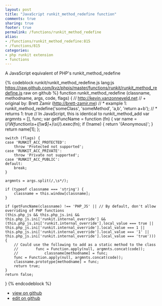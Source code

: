 ```yaml
---
layout: post
title: "JavaScript runkit_method_redefine function"
comments: true
sharing: true
footer: true
permalink: /functions/runkit_method_redefine
alias:
- /functions/runkit_method_redefine:815
- /functions/815
categories:
- php runkit extension
- functions
---
```

A JavaScript equivalent of PHP's runkit_method_redefine

<!-- more -->

{% codeblock runkit/runkit_method_redefine.js lang:js https://raw.github.com/kvz/phpjs/master/functions/runkit/runkit_method_redefine.js raw on github %}
function runkit_method_redefine (classname, methodname, args, code, flags) {
    // http://kevin.vanzonneveld.net
    // +   original by: Brett Zamir (http://brett-zamir.me)
    // *     example 1: runkit_method_redefine('someClass', 'someMethod', 'a,b', 'return a+b');
    // *     returns 1: true
    // In JavaScript, this is identical to runkit_method_add
    var argmnts = [],
        func;
    var getFuncName = function (fn) {
        var name = (/\W*function\s+([\w\$]+)\s*\(/).exec(fn);
        if (!name) {
            return '(Anonymous)';
        }
        return name[1];
    };

    switch (flags) {
    case 'RUNKIT_ACC_PROTECTED':
        throw 'Protected not supported';
    case 'RUNKIT_ACC_PRIVATE':
        throw 'Private not supported';
    case 'RUNKIT_ACC_PUBLIC':
    default:
        break;
    }

    argmnts = args.split(/,\s*/);

    if (typeof classname === 'string') {
        classname = this.window[classname];
    }

    if (getFuncName(classname) !== 'PHP_JS' || // By default, don't allow overriding of PHP functions
    (this.php_js && this.php_js.ini && this.php_js.ini['runkit.internal_override'] && (this.php_js.ini['runkit.internal_override'].local_value === true || this.php_js.ini['runkit.internal_override'].local_value === 1 || this.php_js.ini['runkit.internal_override'].local_value === '1' || this.php_js.ini['runkit.internal_override'].local_value === 'true'))) {
        // Could use the following to add as a static method to the class
        //        func = Function.apply(null, argmnts.concat(code));
        //            classname[methodname] = func;
        func = Function.apply(null, argmnts.concat(code));
        classname.prototype[methodname] = func;
        return true;
    }
    return false;
}
{% endcodeblock %}

 - [view on github](https://github.com/kvz/phpjs/blob/master/functions/runkit/runkit_method_redefine.js)
 - [edit on github](https://github.com/kvz/phpjs/edit/master/functions/runkit/runkit_method_redefine.js)

